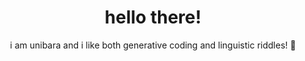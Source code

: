 <h1 align="center">hello there!</h1>

<p align="center">i am unibara and i like both generative coding and linguistic riddles! 🦕</p>
